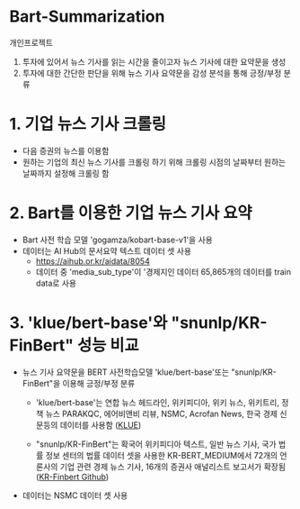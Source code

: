 # Bart-Summarization

개인프로젝트
1. 투자에 있어서 뉴스 기사를 읽는 시간을 줄이고자 뉴스 기사에 대한 요약문을 생성
2. 투자에 대한 간단한 판단을 위해 뉴스 기사 요약문을 감성 분석을 통해 긍정/부정 분류


# 1. 기업 뉴스 기사 크롤링
- 다음 증권의 뉴스를 이용함
- 원하는 기업의 최신 뉴스 기사를 크롤링 하기 위해 크롤링 시점의 날짜부터 원하는 날짜까지 설정해 크롤링 함

# 2. Bart를 이용한 기업 뉴스 기사 요약
- Bart 사전 학습 모델 'gogamza/kobart-base-v1'을 사용
- 데이터는 AI Hub의 문서요약 텍스트 데이터 셋 사용 
    - https://aihub.or.kr/aidata/8054 
    - 데이터 중 'media_sub_type'이 '경제지인 데이터 65,865개의 데이터를 train data로 사용

# 3. 'klue/bert-base'와 "snunlp/KR-FinBert" 성능 비교
- 뉴스 기사 요약문을 BERT 사전학습모델 'klue/bert-base'또는 "snunlp/KR-FinBert"을 이용해 긍정/부정 분류
    - 'klue/bert-base'는 연합 뉴스 헤드라인, 위키피디아, 위키 뉴스, 위키트리, 정책 뉴스 PARAKQC, 에어비앤비 리뷰, NSMC, Acrofan News, 한국 경제 신문등의 데이터를 사용함 ([KLUE](https://klue-benchmark.com/))

    - "snunlp/KR-FinBert"는 확국어 위키피디아 텍스트, 일반 뉴스 기사, 국가 법률 정보 센터의 법률 데이터 셋을 사용한 KR-BERT_MEDIUM에서 72개의 언론사의 기업 관련 경제 뉴스 기사, 16개의 증권사 애널리스트 보고서가 확장됨([KR-Finbert Github](https://github.com/snunlp/KR-FinBert))
 - 데이터는 NSMC 데이터 셋 사용
